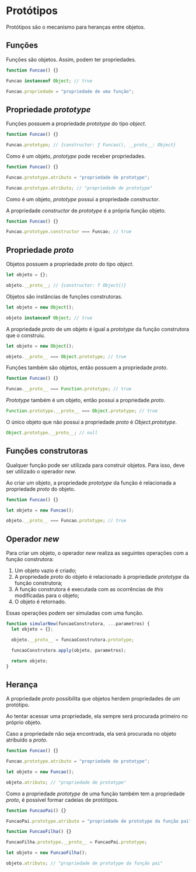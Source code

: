 # Protótipos

Protótipos são o mecanismo para heranças entre objetos.

## Funções

Funções são objetos. Assim, podem ter propriedades.

```javascript
function Funcao() {}

Funcao instanceof Object; // true

Funcao.propriedade = "propriedade de uma função";
```

## Propriedade _prototype_

Funções possuem a propriedade _prototype_ do tipo _object_.

```javascript
function Funcao() {}

Funcao.prototype; // {constructor: ƒ Funcao(), __proto__: Object}
```

Como é um objeto, _prototype_ pode receber propriedades.

```javascript
function Funcao() {}

Funcao.prototype.atributo = "propriedade de prototype";

Funcao.prototype.atributo; // "propriedade de prototype"
```

Como é um objeto, _prototype_ possui a propriedade _constructor_.

A propriedade _constructor_ de _prototype_ é a própria função objeto.

```javascript
function Funcao() {}

Funcao.prototype.constructor === Funcao; // true
```

## Propriedade _proto_

Objetos possuem a propriedade _proto_ do tipo _object_.

```javascript
let objeto = {};

objeto.__proto__; // {constructor: f Object()}
```

Objetos são instâncias de funções construtoras.

```javascript
let objeto = new Object();

objeto instanceof Object; // true
```

A propriedade _proto_ de um objeto é igual a _prototype_ da função construtora que o construiu.

```javascript
let objeto = new Object();

objeto.__proto__ === Object.prototype; // true
```

Funções também são objetos, então possuem a propriedade _proto_.

```javascript
function Funcao() {}

Funcao.__proto__ === Function.prototype; // true
```

_Prototype_ também é um objeto, então possui a propriedade _proto_.

```javascript
Function.prototype.__proto__ === Object.prototype; // true
```

O único objeto que não possui a propriedade _proto_ é _Object.prototype_.

```javascript
Object.prototype.__proto__; // null
```

## Funções construtoras

Qualquer função pode ser utilizada para construir objetos. Para isso, deve ser utilizado o operador _new_.

Ao criar um objeto, a propriedade _prototype_ da função é relacionada a propriedade _proto_ do objeto.

```javascript
function Funcao() {}

let objeto = new Funcao();

objeto.__proto__ === Funcao.prototype; // true
```

## Operador _new_

Para criar um objeto, o operador _new_ realiza as seguintes operações com a função construtora:

1. Um objeto vazio é criado;
2. A propriedade _proto_ do objeto é relacionado à propriedade _prototype_ da função construtora;
3. A função construtora é executada com as ocorrências de _this_ modificadas para o objeto;
4. O objeto é retornado.

Essas operações podem ser simuladas com uma função.

```javascript
function simularNew(funcaoConstrutora, ...parametros) {
  let objeto = {};

  objeto.__proto__ = funcaoConstrutora.prototype;

  funcaoConstrutora.apply(objeto, parametros);

  return objeto;
}
```

## Herança

A propriedade _proto_ possibilita que objetos herdem propriedades de um protótipo.

Ao tentar acessar uma propriedade, ela sempre será procurada primeiro no próprio objeto.

Caso a propriedade não seja encontrada, ela será procurada no objeto atribuído a _proto_.

```javascript
function Funcao() {}

Funcao.prototype.atributo = "propriedade de prototype";

let objeto = new Funcao();

objeto.atributo; // "propriedade de prototype"
```

Como a propriedade _prototype_ de uma função também tem a propriedade _proto_, é possível formar cadeias de protótipos.

```javascript
function FuncaoPai() {}

FuncaoPai.prototype.atributo = "propriedade de prototype da função pai";

function FuncaoFilha() {}

FuncaoFilha.prototype.__proto__ = FuncaoPai.prototype;

let objeto = new FuncaoFilha();

objeto.atributo; // "propriedade de prototype da função pai"
```

